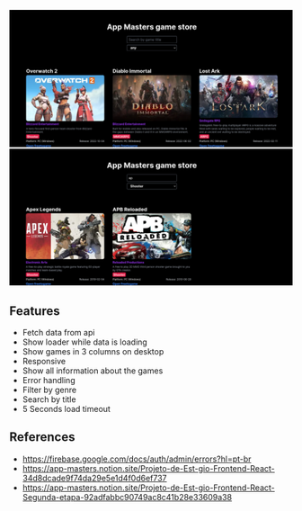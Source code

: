 ![A picture of a website containing lots of cards showing all kinds of games](./assets/app-masters-game-store1.png)
![A picture of a website containing lots of cards showing search results to a shooter game with the query 'ap'](./assets/app-masters-game-store2.png)

## Features

- Fetch data from api
- Show loader while data is loading
- Show games in 3 columns on desktop
- Responsive
- Show all information about the games
- Error handling
- Filter by genre
- Search by title
- 5 Seconds load timeout

## References

- https://firebase.google.com/docs/auth/admin/errors?hl=pt-br
- https://app-masters.notion.site/Projeto-de-Est-gio-Frontend-React-34d8dcade9f74da29e5e1d4f0d6ef737
- https://app-masters.notion.site/Projeto-de-Est-gio-Frontend-React-Segunda-etapa-92adfabbc90749ac8c41b28e33609a38
